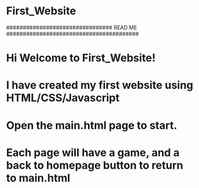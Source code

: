 # First_Website
################################ READ ME ########################################
# Hi Welcome to First_Website!
# I have created my first website using HTML/CSS/Javascript
# Open the main.html page to start.
# Each page will have a game, and a back to homepage button to return to main.html

